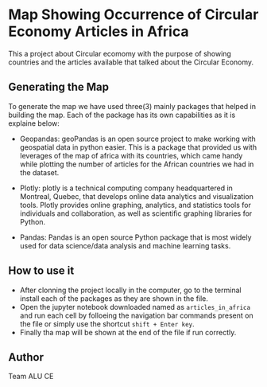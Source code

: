 # Map Showing Occurrence of Circular Economy Articles in Africa

This a project about Circular ecomomy with the purpose of showing countries and the articles
available that talked about the Circular Economy.

## Generating the Map
To generate the map we have used three(3) mainly packages that helped in building the map. Each of the package 
has its own capabilities as it is explaine below:

- Geopandas: geoPandas is an open source project to make working with geospatial data in python easier. 
This is a package that provided us with leverages of the map of africa with its countries, which came handy 
while plotting the number of articles for the African countries we had in the dataset.

- Plotly: plotly is a technical computing company headquartered in Montreal, Quebec, that develops online data
analytics and visualization tools. Plotly provides online graphing, analytics, and statistics tools for individuals
and collaboration, as well as scientific graphing libraries for Python.

- Pandas: Pandas is an open source Python package that is most widely used for data science/data analysis and machine
learning tasks.

## How to use it

- After clonning the project locally in the computer, go to the terminal install each of the packages as they are shown
in the file.
- Open the jupyter notebook downloaded named as ```articles_in_africa``` and run each cell by folloeing the navigation 
bar commands present on the file or simply use the shortcut ```shift + Enter key```.
- Finally tha map will be shown at the end of the file if run correctly.

## Author
Team ALU CE 
